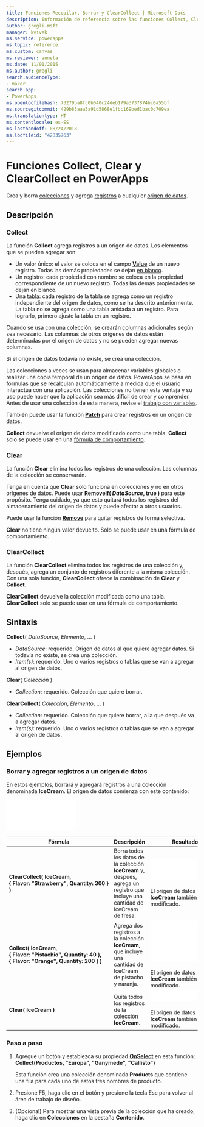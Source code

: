 ```yaml
---
title: Funciones Recopilar, Borrar y ClearCollect | Microsoft Docs
description: Información de referencia sobre las funciones Collect, Clear y ClearCollect de PowerApps, incluidos ejemplos y sintaxis
author: gregli-msft
manager: kvivek
ms.service: powerapps
ms.topic: reference
ms.custom: canvas
ms.reviewer: anneta
ms.date: 11/01/2015
ms.author: gregli
search.audienceType:
- maker
search.app:
- PowerApps
ms.openlocfilehash: 73279ba8fc0b640c24deb179a3737874bc0a55bf
ms.sourcegitcommit: 429b83aaa5a91d5868e1fbc169bed1bac0c709ea
ms.translationtype: HT
ms.contentlocale: es-ES
ms.lasthandoff: 08/24/2018
ms.locfileid: "42835763"
---
```

# <a name="collect-clear-and-clearcollect-functions-in-powerapps"></a>Funciones Collect, Clear y ClearCollect en PowerApps
Crea y borra [colecciones](../working-with-data-sources.md#collections) y agrega [registros](../working-with-tables.md#records) a cualquier [origen de datos](../working-with-data-sources.md).

## <a name="description"></a>Descripción
### <a name="collect"></a>Collect
La función **Collect** agrega registros a un origen de datos. Los elementos que se pueden agregar son:

* Un valor único: el valor se coloca en el campo **[Value](function-value.md)** de un nuevo registro.  Todas las demás propiedades se dejan [en blanco](function-isblank-isempty.md).
* Un registro: cada propiedad con nombre se coloca en la propiedad correspondiente de un nuevo registro.  Todas las demás propiedades se dejan en blanco.
* Una [tabla](../working-with-tables.md): cada registro de la tabla se agrega como un registro independiente del origen de datos, como se ha descrito anteriormente. La tabla no se agrega como una tabla anidada a un registro. Para lograrlo, primero ajuste la tabla en un registro.

Cuando se usa con una colección, se crearán [columnas](../working-with-tables.md#columns) adicionales según sea necesario. Las columnas de otros orígenes de datos están determinadas por el origen de datos y no se pueden agregar nuevas columnas.  

Si el origen de datos todavía no existe, se crea una colección.

Las colecciones a veces se usan para almacenar variables globales o realizar una copia temporal de un origen de datos. PowerApps se basa en fórmulas que se recalculan automáticamente a medida que el usuario interactúa con una aplicación. Las colecciones no tienen esta ventaja y su uso puede hacer que la aplicación sea más difícil de crear y comprender. Antes de usar una colección de esta manera, revise el [trabajo con variables](../working-with-variables.md).

También puede usar la función **[Patch](function-patch.md)** para crear registros en un origen de datos.

**Collect** devuelve el origen de datos modificado como una tabla.  **Collect** solo se puede usar en una [fórmula de comportamiento](../working-with-formulas-in-depth.md).

### <a name="clear"></a>Clear
La función **Clear** elimina todos los registros de una colección.  Las columnas de la colección se conservarán.

Tenga en cuenta que **Clear** solo funciona en colecciones y no en otros orígenes de datos.  Puede usar **[RemoveIf](function-remove-removeif.md)( *DataSource*, true )** para este propósito.  Tenga cuidado, ya que esto quitará todos los registros del almacenamiento del origen de datos y puede afectar a otros usuarios.

Puede usar la función **[Remove](function-remove-removeif.md)** para quitar registros de forma selectiva.

**Clear** no tiene ningún valor devuelto.  Solo se puede usar en una fórmula de comportamiento.

### <a name="clearcollect"></a>ClearCollect
La función **ClearCollect** elimina todos los registros de una colección y, después, agrega un conjunto de registros diferente a la misma colección.  Con una sola función, **ClearCollect** ofrece la combinación de **Clear** y **Collect**.

**ClearCollect** devuelve la colección modificada como una tabla.  **ClearCollect** solo se puede usar en una fórmula de comportamiento.

## <a name="syntax"></a>Sintaxis
**Collect**( *DataSource*, *Elemento*, ... )

* *DataSource*: requerido. Origen de datos al que quiere agregar datos.  Si todavía no existe, se crea una colección.
* *Item(s)*: requerido.  Uno o varios registros o tablas que se van a agregar al origen de datos.  

**Clear**( *Colección* )

* *Collection*: requerido. Colección que quiere borrar.

**ClearCollect**( *Colección*, *Elemento*, ... )

* *Collection*: requerido. Colección que quiere borrar, a la que después va a agregar datos.
* *Item(s)*: requerido.  Uno o varios registros o tablas que se van a agregar al origen de datos.  

## <a name="examples"></a>Ejemplos
### <a name="clearing-and-adding-records-to-a-data-source"></a>Borrar y agregar registros a un origen de datos
En estos ejemplos, borrará y agregará registros a una colección denominada **IceCream**.  El origen de datos comienza con este contenido:

![](media/function-clear-collect-clearcollect/icecream.png)

| Fórmula | Descripción | Resultado |
| --- | --- | --- |
| **ClearCollect( IceCream, {&nbsp;Flavor:&nbsp;"Strawberry",&nbsp;Quantity:&nbsp;300&nbsp;} )** |Borra todos los datos de la colección **IceCream** y, después, agrega un registro que incluye una cantidad de IceCream de fresa. |<style> img { max-width: none } </style> ![](media/function-clear-collect-clearcollect/icecream-clearcollect.png)<br><br>El origen de datos **IceCream** también se ha modificado. |
| **Collect( IceCream, {&nbsp;Flavor:&nbsp;"Pistachio",&nbsp;Quantity:&nbsp;40&nbsp;}, {&nbsp;Flavor:&nbsp;"Orange",&nbsp;Quantity:&nbsp;200&nbsp;}  )** |Agrega dos registros a la colección **IceCream**, que incluye una cantidad de IceCream de pistacho y naranja. |![](media/function-clear-collect-clearcollect/icecream-collect.png)<br><br>El origen de datos **IceCream** también se ha modificado. |
| **Clear( IceCream )** |Quita todos los registros de la colección **IceCream**. |![](media/function-clear-collect-clearcollect/icecream-clear.png)<br><br>El origen de datos **IceCream** también se ha modificado. |

### <a name="step-by-step"></a>Paso a paso
1. Agregue un botón y establezca su propiedad **[OnSelect](../controls/properties-core.md)** en esta función:<br>**Collect(Productos, &quot;Europa&quot;, &quot;Ganymede&quot;, &quot;Callisto&quot;)**
   
    Esta función crea una colección denominada **Products** que contiene una fila para cada uno de estos tres nombres de producto.
2. Presione F5, haga clic en el botón y presione la tecla Esc para volver al área de trabajo de diseño.
3. (Opcional) Para mostrar una vista previa de la colección que ha creado, haga clic en **Colecciones** en la pestaña **Contenido**.


